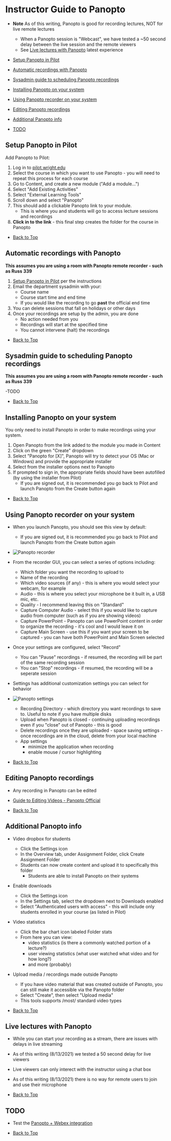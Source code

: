# Instructor Guide to Panopto

- **Note** As of this writing, Panopto is good for recording lectures, NOT for live remote lectures
    - When a Panopto session is "Webcast", we have tested a ~50 second delay between the live session and the remote viewers
    - See [Live lectures with Panopto](#Live-lectures-with-Panopto) latest experience

- [Setup Panopto in Pilot](#Setup-Panopto-in-Pilot)
- [Automatic recordings with Panopto](#Automatic-recordings-with-Panopto)
- [Sysadmin guide to scheduling Panopto recordings](#Sysadmin-guide-to-scheduling-Panopto-recordings)
- [Installing Panopto on your system](#Installing-Panopto-on-your-system)
- [Using Panopto recorder on your system](#Using-Panopto-recorder-on-your-system)
- [Editing Panopto recordings](#Editing-Panopto-recordings)
- [Additional Panopto info](#Additional-Panopto-info)
- [TODO](#TODO)

## Setup Panopto in Pilot

Add Panopto to Pilot:
1. Log in to [pilot.wright.edu](pilot.wright.edu)
2. Select the course in which you want to use Panopto - you will need to repeat this process for each course
3. Go to Content, and create a new module ("Add a module...")
4. Select "Add Existing Activities"
5. Select "External Learning Tools"
6. Scroll down and select "Panopto"
7. This should add a clickable Panopto link to your module.  
    - This is where you and students will go to access lecture sessions and recordings
8. **Click in to the link** - this final step creates the folder for the course in Panopto

- [Back to Top](#Instructor-Guide-to-Panopto)

## Automatic recordings with Panopto

**This assumes you are using a room with Panopto remote recorder - such as Russ 339**
1. [Setup Panopto in Pilot](#Setup-Panopto-in-Pilot) per the instructions
2. Email the department sysadmin with your:
    - Course name
    - Course start time and end time
    - If you would like the recording to go **past** the official end time
3. You can delete sessions that fall on holidays or other days
4. Once your recordings are setup by the admin, you are done
    - No action needed from you
    - Recordings will start at the specified time
    - You cannot intervene (halt) the recordings

- [Back to Top](#Instructor-Guide-to-Panopto)

## Sysadmin guide to scheduling Panopto recordings
**This assumes you are using a room with Panopto remote recorder - such as Russ 339**

-TODO

- [Back to Top](#Instructor-Guide-to-Panopto)

## Installing Panopto on your system
You only need to install Panopto in order to make recordings using your system.

1. Open Panopto from the link added to the module you made in Content
2. Click on the green "Create" dropdown
3. Select "Panopto for [X]", Panopto will try to detect your OS (Mac or Windows) and provide the appropriate installer
4. Select from the installer options next to Panopto
5. If prompted to sign in, the appropriate fields should have been autofilled (by using the installer from Pilot)
    - If you are signed out, it is recommended you go back to Pilot and launch Panopto from the Create button again

- [Back to Top](#Instructor-Guide-to-Panopto)

## Using Panopto recorder on your system

- When you launch Panopto, you should see this view by default:
    - If you are signed out, it is recommended you go back to Pilot and launch Panopto from the Create button again
- ![Panopto recorder](panopto/panopto-recorder.PNG)
- From the recorder GUI, you can select a series of options including:
    - Which folder you want the recording to upload to
    - Name of the recording
    - Which video sources (if any) - this is where you would select your webcam, for example
    - Audio - this is where you select your microphone be it built in, a USB mic, etc.
    - Quality - I recommend leaving this on "Standard"
    - Capture Computer Audio - select this if you would like to capture audio from computer (such as if you are showing videos)
    - Capture PowerPoint - Panopto can use PowerPoint content in order to organize the recording - it's cool and I would leave it on
    - Capture Main Screen - use this if you want your screen to be captured - you can have both PowerPoint and Main Screen selected
- Once your settings are configured, select "Record"
    - You can "Pause" recordings - if resumed, the recording will be part of the same recording session
    - You can "Stop" recordings - if resumed, the recording will be a seperate session
- Settings has additional customization settings you can select for behavior
- ![Panopto settings](panopto/panopto-settings.PNG)
    - Recording Directory - which directory you want recordings to save to.  Useful to note if you have multiple disks
    - Upload when Panopto is closed - continuing uploading recordings even if you "close" out of Panopto - this is good
    - Delete recordings once they are uploaded - space saving settings - once recordings are in the cloud, delete from your local machine
    - App settings 
        - minimize the application when recording
        - enable mouse / cursor highlighting

- [Back to Top](#Instructor-Guide-to-Panopto)

## Editing Panopto recordings

- Any recording in Panopto can be edited
- [Guide to Editing Videos - Panopto Official](https://support.panopto.com/s/article/Edit-a-Video)

- [Back to Top](#Instructor-Guide-to-Panopto)

## Additional Panopto info

- Video dropbox for students
    - Click the Settings icon
    - In the Overview tab, under Assignment Folder, click Create Assignment Folder
    - Students can now create content and upload it to specifically this folder
        - Students are able to install Panopto on their systems
- Enable downloads
    - Click the Settings icon
    - In the Settings tab, select the dropdown next to Downloads enabled
    - Select "Authenticated users with access" - this will include only students enrolled in your course (as listed in Pilot)
- Video statistics
    - Click the bar chart icon labeled Folder stats
    - From here you can view:
        - video statistics (is there a commonly watched portion of a lecture?)
        - user viewing statistics (what user watched what video and for how long?)
        - and more (probably)
- Upload media / recordings made outside Panopto
    - If you have video material that was created outside of Panopto, you can still make it accessible via the Panopto folder
    - Select "Create", then select "Upload media"
    - This tools supports /most/ standard video types

- [Back to Top](#Instructor-Guide-to-Panopto)

## Live lectures with Panopto

- While you can start your recording as a stream, there are issues with delays in live streaming
- As of this writing (8/13/2021) we tested a 50 second delay for live viewers
- Live viewers can only interect with the instructor using a chat box
- As of this writing (8/13/2021) there is no way for remote users to join and use their microphone

- [Back to Top](#Instructor-Guide-to-Panopto)

## TODO
- Test the [Panopto + Webex integration](https://support.panopto.com/s/article/How-to-Set-Up-a-Webex-Meetings-Integration)

- [Back to Top](#Instructor-Guide-to-Panopto)

